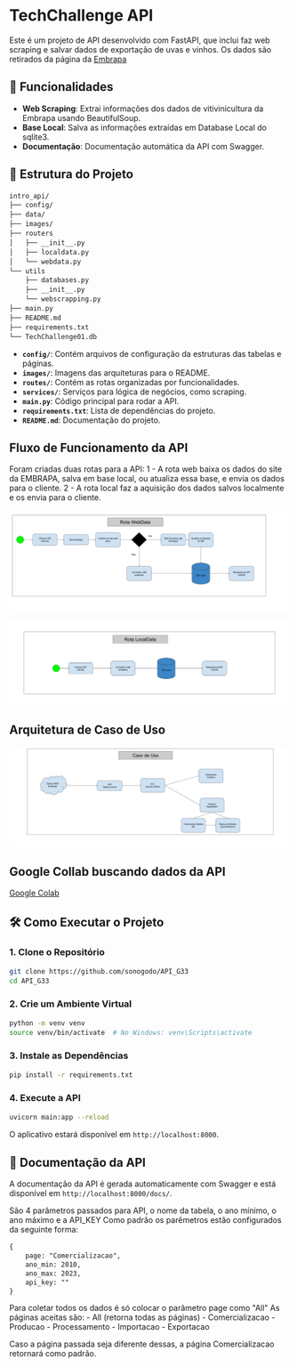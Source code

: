# TechChallenge API

Este é um projeto de API desenvolvido com FastAPI, que inclui faz web scraping e salvar dados de exportação de uvas e vinhos.
Os dados são retirados da página da [Embrapa](http://vitibrasil.cnpuv.embrapa.br/index.php?opcao=opt_01)

## 🚀 Funcionalidades

- **Web Scraping**: Extrai informações dos dados de vitivinicultura da Embrapa usando BeautifulSoup.
- **Base Local**: Salva as informações extraídas em Database Local do sqlite3.
- **Documentação**: Documentação automática da API com Swagger.

## 📁 Estrutura do Projeto

```bash
intro_api/
├── config/
├── data/
├── images/
├── routers
│   ├── __init__.py
│   ├── localdata.py
│   └── webdata.py
└── utils
    ├── databases.py
    ├── __init__.py
    └── webscrapping.py
├── main.py
├── README.md
├── requirements.txt
└── TechChallenge01.db
```

- **`config/`**: Contém arquivos de configuração da estruturas das tabelas e páginas.
- **`images/`**: Imagens das arquiteturas para o README.
- **`routes/`**: Contém as rotas organizadas por funcionalidades.
- **`services/`**: Serviços para lógica de negócios, como scraping.
- **`main.py`**: Código principal para rodar a API.
- **`requirements.txt`**: Lista de dependências do projeto.
- **`README.md`**: Documentação do projeto.

## Fluxo de Funcionamento da API

Foram criadas duas rotas para a API:
1 - A rota web baixa os dados do site da EMBRAPA, salva em base local, ou atualiza essa base, e envia os dados para o cliente.
2 - A rota local faz a aquisição dos dados salvos localmente e os envia para o cliente.

![Rota WebData](images/webdata_route.png)

![Rota LocalDataI](images/localdata_route.png)

## Arquitetura de Caso de Uso

![Caso de Uso](images/caso_de_uso.png)

## Google Collab buscando dados da API

[Google Colab](https://colab.research.google.com/drive/1th5pb1I35dywcHTtesanzCuJHD49PjYP?usp=sharing)

## 🛠️ Como Executar o Projeto

### 1. Clone o Repositório

```bash
git clone https://github.com/sonogodo/API_G33
cd API_G33
```

### 2. Crie um Ambiente Virtual

```bash
python -m venv venv
source venv/bin/activate  # No Windows: venv\Scripts\activate
```

### 3. Instale as Dependências

```bash
pip install -r requirements.txt
```

### 4. Execute a API

```bash 
uvicorn main:app --reload
```

O aplicativo estará disponível em `http://localhost:8000`.


## 📖 Documentação da API

A documentação da API é gerada automaticamente com Swagger e está disponível em `http://localhost:8000/docs/`.

São 4 parâmetros passados para API, o nome da tabela, o ano mínimo, o ano máximo e a API_KEY
Como padrão os parêmetros estão configurados da seguinte forma:
```
{
    page: "Comercializacao",
    ano_min: 2010,
    ano_max: 2023,
    api_key: ""
}
```

Para coletar todos os dados é só colocar o parâmetro page como "All"
As páginas aceitas são:
    - All (retorna todas as páginas)
    - Comercializacao
    - Producao
    - Processamento
    - Importacao
    - Exportacao

Caso a página passada seja diferente dessas, a página Comercializacao retornará como padrão.
